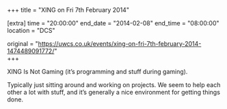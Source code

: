 +++
title = "XING on Fri 7th February 2014"

[extra]
time = "20:00:00"
end_date = "2014-02-08"
end_time = "08:00:00"
location = "DCS"

original = "https://uwcs.co.uk/events/xing-on-fri-7th-february-2014-1474489091772/"    
+++

XING Is Not Gaming (it’s programming and stuff during gaming).

Typically just sitting around and working on projects. We seem to help each other a lot with stuff, and it’s generally a nice environment for getting things done.

